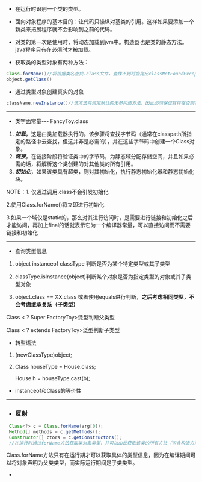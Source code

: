 * 在运行时识别一个类的类型。

* 面向对象程序的基本目的：让代码只操纵对基类的引用。这样如果要添加一个新类来拓展程序就不会影响到之前的代码。

* 对类的第一次是使用时，将动态加载到jvm中。构造器也是类的静态方法。java程序只有在必须时才被加载。

* 获取类的类型对象有两种方法：

```java
Class.forName()//将根据类名查找.class文件，查找不到将会抛出classNotFoundException
object.getClass()
```

* 通过类型对象创建真实的对象

```java
className.newInstance()//该方法将调用默认的无参构造方法，因此必须保证其存在否则将抛出IllegalAccessException
```

---

* 类字面常量--- FancyToy.class

1. ***加载***，这是由类加载器执行的。该步骤将查找字节码（通常在classpath所指定的路径中去查找，但这并非是必需的），并在这些字节码中创建一个Class对象。
2. ***链接***，在链接阶段将验证类中的字节码，为静态域分配存储空间，并且如果必需的话，将解析这个类创建的对其他类的所有引用。
3. ***初始化***，如果该类具有超类，则对其初始化，执行静态初始化器和静态初始化块。

NOTE：1. 仅通过调用.class不会引发初始化 

2.使用Class.forName()将立即进行初始化

3.如果一个域仅是static的，那么对其进行访问时，是需要进行链接和初始化之后才能访问，再加上final的话就表示它为一个编译器常量，可以直接访问而不需要链接和初始化

---

* 查询类型信息

1. object instanceof classType 判断是否为某个特定类型或其子类型

2. classType.isInstance(object)判断某个对象是否为指定类型的对象或其子类型对象
3. object.class == XX.class 或者使用equals进行判断，**之后考虑相同类型，不会考虑继承关系（子类型）**

Class < ? Super FactoryToy>泛型判断父类型

Class < ? extends FactoryToy>泛型判断子类型

* 转型语法

1. (newClassType)object;

2. Class<House> houseType = House.class;

   House h = houseType.cast(b);

* instanceof和Class的等价性

---

* ### 反射

```java
 Class<?> c = Class.forName(arg[0]);
 Method[] methods = c.getMethods();
 Constructor[] ctors = c.getConstructors();
 //在运行时通过forName方法获取类对象类型，并可以由此获取该类的所有方法（包含构造方法）
```

Class.forName方法只有在运行期才可以获取具体的类型信息，因为在编译期间可以将对象声明为父类类型，而实际运行期间是子类类型。

* 

